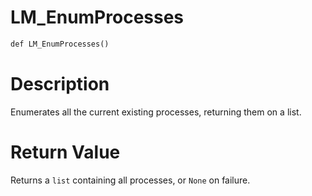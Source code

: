 # LM_EnumProcesses

```rust
def LM_EnumProcesses()
```

# Description

Enumerates all the current existing processes, returning them on a list.

#  Return Value

Returns a `list` containing all processes, or `None` on failure.

